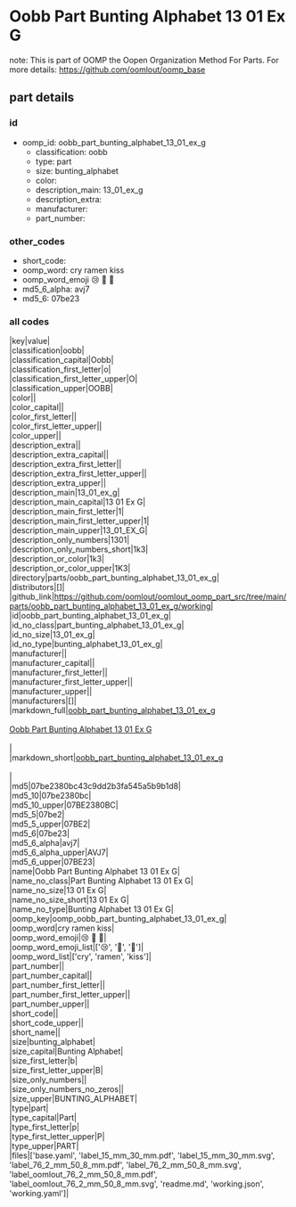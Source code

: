 # Oobb Part Bunting Alphabet 13 01 Ex G  

note: This is part of OOMP the Oopen Organization Method For Parts. For more details: https://github.com/oomlout/oomp_base

##  part details





### id
* oomp_id: oobb_part_bunting_alphabet_13_01_ex_g
  * classification: oobb
  * type: part
  * size: bunting_alphabet
  * color: 
  * description_main: 13_01_ex_g
  * description_extra: 
  * manufacturer: 
  * part_number: 

### other_codes
* short_code: 
* oomp_word: cry ramen kiss
* oomp_word_emoji :cry: :ramen: :kiss:
* md5_6_alpha: avj7
* md5_6: 07be23

### all codes 
|key|value|  
|classification|oobb|  
|classification_capital|Oobb|  
|classification_first_letter|o|  
|classification_first_letter_upper|O|  
|classification_upper|OOBB|  
|color||  
|color_capital||  
|color_first_letter||  
|color_first_letter_upper||  
|color_upper||  
|description_extra||  
|description_extra_capital||  
|description_extra_first_letter||  
|description_extra_first_letter_upper||  
|description_extra_upper||  
|description_main|13_01_ex_g|  
|description_main_capital|13 01 Ex G|  
|description_main_first_letter|1|  
|description_main_first_letter_upper|1|  
|description_main_upper|13_01_EX_G|  
|description_only_numbers|1301|  
|description_only_numbers_short|1k3|  
|description_or_color|1k3|  
|description_or_color_upper|1K3|  
|directory|parts/oobb_part_bunting_alphabet_13_01_ex_g|  
|distributors|[]|  
|github_link|https://github.com/oomlout/oomlout_oomp_part_src/tree/main/parts/oobb_part_bunting_alphabet_13_01_ex_g/working|  
|id|oobb_part_bunting_alphabet_13_01_ex_g|  
|id_no_class|part_bunting_alphabet_13_01_ex_g|  
|id_no_size|13_01_ex_g|  
|id_no_type|bunting_alphabet_13_01_ex_g|  
|manufacturer||  
|manufacturer_capital||  
|manufacturer_first_letter||  
|manufacturer_first_letter_upper||  
|manufacturer_upper||  
|manufacturers|[]|  
|markdown_full|[oobb_part_bunting_alphabet_13_01_ex_g](https://github.com/oomlout/oomlout_oomp_part_src/tree/main/parts/oobb_part_bunting_alphabet_13_01_ex_g/working)<br>[](https://github.com/oomlout/oomlout_oomp_part_src/tree/main/parts/oobb_part_bunting_alphabet_13_01_ex_g/working)<br>[Oobb Part Bunting Alphabet 13 01 Ex G](https://github.com/oomlout/oomlout_oomp_part_src/tree/main/parts/oobb_part_bunting_alphabet_13_01_ex_g/working)<br><br>|  
|markdown_short|[oobb_part_bunting_alphabet_13_01_ex_g](https://github.com/oomlout/oomlout_oomp_part_src/tree/main/parts/oobb_part_bunting_alphabet_13_01_ex_g/working)<br><br>|  
|md5|07be2380bc43c9dd2b3fa545a5b9b1d8|  
|md5_10|07be2380bc|  
|md5_10_upper|07BE2380BC|  
|md5_5|07be2|  
|md5_5_upper|07BE2|  
|md5_6|07be23|  
|md5_6_alpha|avj7|  
|md5_6_alpha_upper|AVJ7|  
|md5_6_upper|07BE23|  
|name|Oobb Part Bunting Alphabet 13 01 Ex G|  
|name_no_class|Part Bunting Alphabet 13 01 Ex G|  
|name_no_size|13 01 Ex G|  
|name_no_size_short|13 01 Ex G|  
|name_no_type|Bunting Alphabet 13 01 Ex G|  
|oomp_key|oomp_oobb_part_bunting_alphabet_13_01_ex_g|  
|oomp_word|cry ramen kiss|  
|oomp_word_emoji|:cry: :ramen: :kiss:|  
|oomp_word_emoji_list|[':cry:', ':ramen:', ':kiss:']|  
|oomp_word_list|['cry', 'ramen', 'kiss']|  
|part_number||  
|part_number_capital||  
|part_number_first_letter||  
|part_number_first_letter_upper||  
|part_number_upper||  
|short_code||  
|short_code_upper||  
|short_name||  
|size|bunting_alphabet|  
|size_capital|Bunting Alphabet|  
|size_first_letter|b|  
|size_first_letter_upper|B|  
|size_only_numbers||  
|size_only_numbers_no_zeros||  
|size_upper|BUNTING_ALPHABET|  
|type|part|  
|type_capital|Part|  
|type_first_letter|p|  
|type_first_letter_upper|P|  
|type_upper|PART|  
|files|['base.yaml', 'label_15_mm_30_mm.pdf', 'label_15_mm_30_mm.svg', 'label_76_2_mm_50_8_mm.pdf', 'label_76_2_mm_50_8_mm.svg', 'label_oomlout_76_2_mm_50_8_mm.pdf', 'label_oomlout_76_2_mm_50_8_mm.svg', 'readme.md', 'working.json', 'working.yaml']|  
